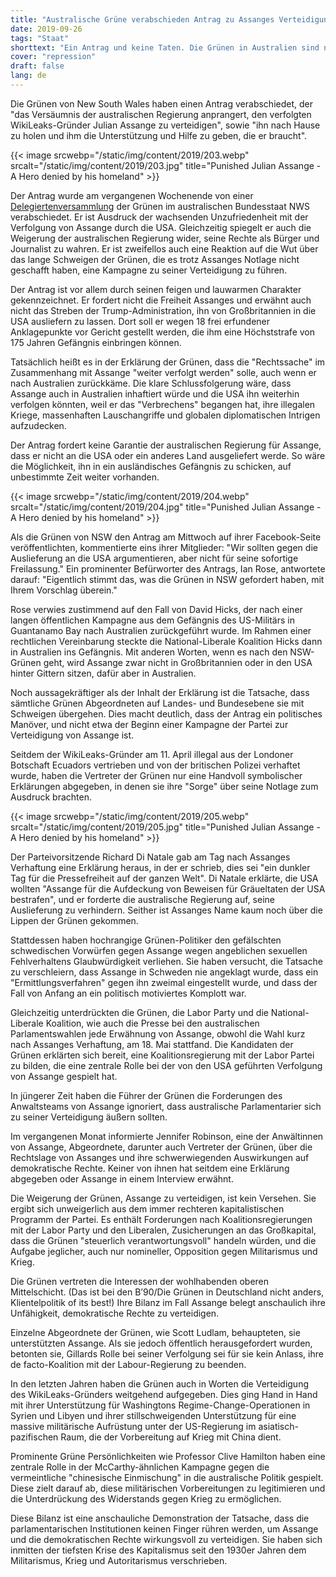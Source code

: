 ```yaml
---
title: "Australische Grüne verabschieden Antrag zu Assanges Verteidigung"
date: 2019-09-26
tags: "Staat"
shorttext: "Ein Antrag und keine Taten. Die Grünen in Australien sind nichts anderes als die Grünen vor der Tür. Mitläufer, Machtmenschen, Klientelpolitik."
cover: "repression"
draft: false
lang: de
---
```


Die Grünen von New South Wales haben einen Antrag verabschiedet, der "das Versäumnis der australischen Regierung anprangert, den verfolgten WikiLeaks-Gründer Julian Assange zu verteidigen", sowie "ihn nach Hause zu holen und ihm die Unterstützung und Hilfe zu geben, die er braucht".

{{< image srcwebp="/static/img/content/2019/203.webp" srcalt="/static/img/content/2019/203.jpg" title="Punished Julian Assange - A Hero denied by his homeland" >}}

Der Antrag wurde am vergangenen Wochenende von einer [Delegiertenversammlung](https://www.sydneycriminallawyers.com.au/blog/do-not-forget-assange-calls-to-bring-the-wikileaks-founder-home/?fbclid=IwAR2zcIXWGT3HtHloyw3-nFqTdNE-T6wwA82I5LVRp0g5hA5ap1S1koLbN0g "Do Not Forget Assange: Calls to Bring the WikiLeaks Founder Home") der Grünen im australischen Bundesstaat NWS verabschiedet. Er ist Ausdruck der wachsenden Unzufriedenheit mit der Verfolgung von Assange durch die USA. Gleichzeitig spiegelt er auch die Weigerung der australischen Regierung wider, seine Rechte als Bürger und Journalist zu wahren. Er ist zweifellos auch eine Reaktion auf die Wut über das lange Schweigen der Grünen, die es trotz Assanges Notlage nicht geschafft haben, eine Kampagne zu seiner Verteidigung zu führen.

Der Antrag ist vor allem durch seinen feigen und lauwarmen Charakter gekennzeichnet. Er fordert nicht die Freiheit Assanges und erwähnt auch nicht das Streben der Trump-Administration, ihn von Großbritannien in die USA ausliefern zu lassen. Dort soll er wegen 18 frei erfundener Anklagepunkte vor Gericht gestellt werden, die ihm eine Höchststrafe von 175 Jahren Gefängnis einbringen können.

Tatsächlich heißt es in der Erklärung der Grünen, dass die "Rechtssache" im Zusammenhang mit Assange "weiter verfolgt werden" solle, auch wenn er nach Australien zurückkäme. Die klare Schlussfolgerung wäre, dass Assange auch in Australien inhaftiert würde und die USA ihn weiterhin verfolgen könnten, weil er das "Verbrechens" begangen hat, ihre illegalen Kriege, massenhaften Lauschangriffe und globalen diplomatischen Intrigen aufzudecken.

Der Antrag fordert keine Garantie der australischen Regierung für Assange, dass er nicht an die USA oder ein anderes Land ausgeliefert werde. So wäre die Möglichkeit, ihn in ein ausländisches Gefängnis zu schicken, auf unbestimmte Zeit weiter vorhanden.

{{< image srcwebp="/static/img/content/2019/204.webp" srcalt="/static/img/content/2019/204.jpg" title="Punished Julian Assange - A Hero denied by his homeland" >}}

Als die Grünen von NSW den Antrag am Mittwoch auf ihrer Facebook-Seite veröffentlichten, kommentierte eins ihrer Mitglieder: "Wir sollten gegen die Auslieferung an die USA argumentieren, aber nicht für seine sofortige Freilassung." Ein prominenter Befürworter des Antrags, Ian Rose, antwortete darauf: "Eigentlich stimmt das, was die Grünen in NSW gefordert haben, mit Ihrem Vorschlag überein."

Rose verwies zustimmend auf den Fall von David Hicks, der nach einer langen öffentlichen Kampagne aus dem Gefängnis des US-Militärs in Guantanamo Bay nach Australien zurückgeführt wurde. Im Rahmen einer rechtlichen Vereinbarung steckte die National-Liberale Koalition Hicks dann in Australien ins Gefängnis. Mit anderen Worten, wenn es nach den NSW-Grünen geht, wird Assange zwar nicht in Großbritannien oder in den USA hinter Gittern sitzen, dafür aber in Australien.

Noch aussagekräftiger als der Inhalt der Erklärung ist die Tatsache, dass sämtliche Grünen Abgeordneten auf Landes- und Bundesebene sie mit Schweigen übergehen. Dies macht deutlich, dass der Antrag ein politisches Manöver, und nicht etwa der Beginn einer Kampagne der Partei zur Verteidigung von Assange ist.

Seitdem der WikiLeaks-Gründer am 11. April illegal aus der Londoner Botschaft Ecuadors vertrieben und von der britischen Polizei verhaftet wurde, haben die Vertreter der Grünen nur eine Handvoll symbolischer Erklärungen abgegeben, in denen sie ihre "Sorge" über seine Notlage zum Ausdruck brachten.

{{< image srcwebp="/static/img/content/2019/205.webp" srcalt="/static/img/content/2019/205.jpg" title="Punished Julian Assange - A Hero denied by his homeland" >}}

Der Parteivorsitzende Richard Di Natale gab am Tag nach Assanges Verhaftung eine Erklärung heraus, in der er schrieb, dies sei "ein dunkler Tag für die Pressefreiheit auf der ganzen Welt". Di Natale erklärte, die USA wollten "Assange für die Aufdeckung von Beweisen für Gräueltaten der USA bestrafen", und er forderte die australische Regierung auf, seine Auslieferung zu verhindern. Seither ist Assanges Name kaum noch über die Lippen der Grünen gekommen.

Stattdessen haben hochrangige Grünen-Politiker den gefälschten schwedischen Vorwürfen gegen Assange wegen angeblichen sexuellen Fehlverhaltens Glaubwürdigkeit verliehen. Sie haben versucht, die Tatsache zu verschleiern, dass Assange in Schweden nie angeklagt wurde, dass ein "Ermittlungsverfahren" gegen ihn zweimal eingestellt wurde, und dass der Fall von Anfang an ein politisch motiviertes Komplott war.

Gleichzeitig unterdrückten die Grünen, die Labor Party und die National-Liberale Koalition, wie auch die Presse bei den australischen Parlamentswahlen jede Erwähnung von Assange, obwohl die Wahl kurz nach Assanges Verhaftung, am 18. Mai stattfand. Die Kandidaten der Grünen erklärten sich bereit, eine Koalitionsregierung mit der Labor Partei zu bilden, die eine zentrale Rolle bei der von den USA geführten Verfolgung von Assange gespielt hat.

In jüngerer Zeit haben die Führer der Grünen die Forderungen des Anwaltsteams von Assange ignoriert, dass australische Parlamentarier sich zu seiner Verteidigung äußern sollten.

Im vergangenen Monat informierte Jennifer Robinson, eine der Anwältinnen von Assange, Abgeordnete, darunter auch Vertreter der Grünen, über die Rechtslage von Assanges und ihre schwerwiegenden Auswirkungen auf demokratische Rechte. Keiner von ihnen hat seitdem eine Erklärung abgegeben oder Assange in einem Interview erwähnt.

Die Weigerung der Grünen, Assange zu verteidigen, ist kein Versehen. Sie ergibt sich unweigerlich aus dem immer rechteren kapitalistischen Programm der Partei. Es enthält Forderungen nach Koalitionsregierungen mit der Labor Party und den Liberalen, Zusicherungen an das Großkapital, dass die Grünen "steuerlich verantwortungsvoll" handeln würden, und die Aufgabe jeglicher, auch nur nomineller, Opposition gegen Militarismus und Krieg.

Die Grünen vertreten die Interessen der wohlhabenden oberen Mittelschicht. (Das ist bei den B’90/Die Grünen in Deutschland nicht anders, Klientelpolitik of its best!) Ihre Bilanz im Fall Assange belegt anschaulich ihre Unfähigkeit, demokratische Rechte zu verteidigen.

Einzelne Abgeordnete der Grünen, wie Scott Ludlam, behaupteten, sie unterstützten Assange. Als sie jedoch öffentlich herausgefordert wurden, betonten sie, Gillards Rolle bei seiner Verfolgung sei für sie kein Anlass, ihre de facto-Koalition mit der Labour-Regierung zu beenden.

In den letzten Jahren haben die Grünen auch in Worten die Verteidigung des WikiLeaks-Gründers weitgehend aufgegeben. Dies ging Hand in Hand mit ihrer Unterstützung für Washingtons Regime-Change-Operationen in Syrien und Libyen und ihrer stillschweigenden Unterstützung für eine massive militärische Aufrüstung unter der US-Regierung im asiatisch-pazifischen Raum, die der Vorbereitung auf Krieg mit China dient.

Prominente Grüne Persönlichkeiten wie Professor Clive Hamilton haben eine zentrale Rolle in der McCarthy-ähnlichen Kampagne gegen die vermeintliche "chinesische Einmischung" in die australische Politik gespielt. Diese zielt darauf ab, diese militärischen Vorbereitungen zu legitimieren und die Unterdrückung des Widerstands gegen Krieg zu ermöglichen.

Diese Bilanz ist eine anschauliche Demonstration der Tatsache, dass die parlamentarischen Institutionen keinen Finger rühren werden, um Assange und die demokratischen Rechte wirkungsvoll zu verteidigen. Sie haben sich inmitten der tiefsten Krise des Kapitalismus seit den 1930er Jahren dem Militarismus, Krieg und Autoritarismus verschrieben.
